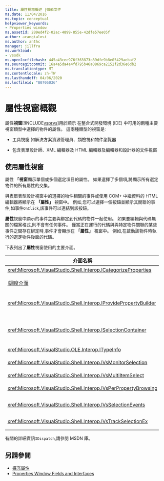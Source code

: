 ```yaml
---
title: 屬性視窗概述 |微軟文件
ms.date: 11/04/2016
ms.topic: conceptual
helpviewer_keywords:
- Properties window
ms.assetid: 289ed4f2-02ac-4899-855e-42dfe57ee05f
author: acangialosi
ms.author: anthc
manager: jillfra
ms.workload:
- vssdk
ms.openlocfilehash: 445a43cec976f363873c89dfe9b8e05429aebaf2
ms.sourcegitcommit: 16a4a5da4a4fd795b46a0869ca2152f2d36e6db2
ms.translationtype: MT
ms.contentlocale: zh-TW
ms.lasthandoff: 04/06/2020
ms.locfileid: "80706036"
---
```

# <a name="properties-window-overview"></a>屬性視窗概觀
屬性**視窗**[!INCLUDE[vsprvs](../../code-quality/includes/vsprvs_md.md)]用於顯示 在整合式開發環境 (IDE) 中可用的兩種主要視窗類型中選擇的物件的屬性。 這兩種類型的視窗是:

- 工具視窗,如解決方案資源管理員、類檢視和物件瀏覽器

- 包含表單設計師、XML 編輯器及 HTML 編輯器及編輯器和設計器的文件視窗

## <a name="using-the-properties-window"></a>使用屬性視窗
 屬性 **「視窗**顯示單個或多個選定項目的屬性。 如果選擇了多個項,將顯示所有選定物件的所有屬性的交集。

 與表單表型設計視窗中的選擇的物件相關的事件或使用 COM+ 中繼資料的 HTML 編輯器將顯示在 **「屬性」** 視窗中。 例如,您可以選擇一個按鈕並顯示其關聯的事件,如事件`OnClick`,該事件可以連結到該按鈕。

 **屬性**視窗中顯示的事件主要與綁定到代碼的物件一起使用。 如果要編輯與代碼無關的檔案格式,則不會有任何事件。 僅當正在運行的代碼與與特定物件關聯的某些事件之間存在綁定時,事件才會顯示在 **「屬性」** 視窗中。 例如,在啟動該物件時執行的選定物件後面的代碼。

 下表列出了**屬性**視窗使用的主要介面。

|介面名稱|描述|
|--------------------|-----------------|
|<xref:Microsoft.VisualStudio.Shell.Interop.ICategorizeProperties>|向 **「屬性」** 視窗提供類別清單,並將每個屬性映射到類別。|
|[I調度介面](/previous-versions/windows/desktop/api/oaidl/nn-oaidl-idispatch)|向支援自動化的程式設計工具和其他應用程式公開物件的方法和屬性。|
|<xref:Microsoft.VisualStudio.Shell.Interop.IProvidePropertyBuilder>|提供稱為生成器的橢圓 (...) 按鈕,這些*生成器*打開由物件本身實現的模式對話框視窗。 當使用者不容易在文本欄位中鍵入值時使用。 例如,它可用於打開一個顏色選取器,確定RGB值。|
|<xref:Microsoft.VisualStudio.Shell.Interop.ISelectionContainer>|提供對用於更新 **「屬性」** 視窗中顯示的資訊的物件的訪問。 <xref:Microsoft.VisualStudio.Shell.Interop.ISelectionContainer>由 VSPackages 為每個包含要顯示相關屬性的可選物件的窗口實現。|
|<xref:Microsoft.VisualStudio.OLE.Interop.ITypeInfo>|提供有關物件類型的資訊,例如介面的方法和結構的欄位。|
|<xref:Microsoft.VisualStudio.Shell.Interop.IVsMonitorSelection>|使 VSPackages 能夠接收選擇事件的通知,並檢索有關當前專案層次結構、項、元素值和命令 UI 上下文的資訊。|
|<xref:Microsoft.VisualStudio.Shell.Interop.IVsMultiItemSelect>|為環境提供對多個選擇的訪問。|
|<xref:Microsoft.VisualStudio.Shell.Interop.IVsPerPropertyBrowsing>|用於在 **「屬性」** 視窗中顯示的某些屬性上提供當地語系化名稱。|
|<xref:Microsoft.VisualStudio.Shell.Interop.IVsSelectionEvents>|通知已註冊的 VS 包對當前選擇、元素值或命令 UI 上下文的更改。|
|<xref:Microsoft.VisualStudio.Shell.Interop.IVsTrackSelectionEx>|通知環境當前所選內容的變化,並提供對與新選擇相關的層次結構和專案資訊的訪問。|

 有關的詳細資訊`IDispatch`,請參閱 MSDN 庫。

## <a name="see-also"></a>另請參閱
- [擴充屬性](../../extensibility/internals/extending-properties.md)
- [Properties Window Fields and Interfaces](../../extensibility/internals/properties-window-fields-and-interfaces.md)
